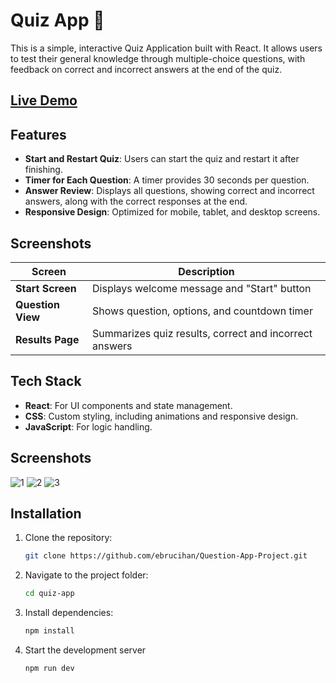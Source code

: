 # Quiz App 🚀

This is a simple, interactive Quiz Application built with React. It allows users to test their general knowledge through multiple-choice questions, with feedback on correct and incorrect answers at the end of the quiz.

## [Live Demo](https://silver-llama-e9fdd7.netlify.app/)

## Features

- **Start and Restart Quiz**: Users can start the quiz and restart it after finishing.
- **Timer for Each Question**: A timer provides 30 seconds per question.
- **Answer Review**: Displays all questions, showing correct and incorrect answers, along with the correct responses at the end.
- **Responsive Design**: Optimized for mobile, tablet, and desktop screens.

## Screenshots

| Screen            | Description                                  |
| ----------------- | -------------------------------------------- |
| **Start Screen**  | Displays welcome message and "Start" button |
| **Question View** | Shows question, options, and countdown timer |
| **Results Page**  | Summarizes quiz results, correct and incorrect answers |

## Tech Stack

- **React**: For UI components and state management.
- **CSS**: Custom styling, including animations and responsive design.
- **JavaScript**: For logic handling.

## Screenshots
![1](https://github.com/user-attachments/assets/bf3599da-a0cc-4157-9210-595aeb1e5ed1)
![2](https://github.com/user-attachments/assets/278f46f8-5161-4631-9a37-cdbc8c38b316)
![3](https://github.com/user-attachments/assets/acf35dc7-b406-43bd-be21-504e9f048c0c)

## Installation

1. Clone the repository:
   ```bash
   git clone https://github.com/ebrucihan/Question-App-Project.git

2. Navigate to the project folder:
   ```bash
   cd quiz-app
   
3. Install dependencies:
   ```bash
   npm install
   
4. Start the development server
     ```bash
     npm run dev
   

